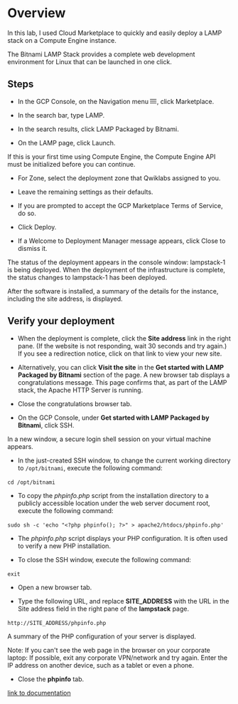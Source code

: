 # Overview
In this lab, I used Cloud Marketplace to quickly and easily deploy a LAMP stack on a Compute Engine instance. 

The Bitnami LAMP Stack provides a complete web development environment for Linux that can be launched in one click.

## Steps
- In the GCP Console, on the Navigation menu ![Navigation menu icon](./images/menu%20icon.png), click Marketplace.

- In the search bar, type LAMP.

- In the search results, click LAMP Packaged by Bitnami.

- On the LAMP page, click Launch.

If this is your first time using Compute Engine, the Compute Engine API must be initialized before you can continue.

- For Zone, select the deployment zone that Qwiklabs assigned to you.

- Leave the remaining settings as their defaults.

- If you are prompted to accept the GCP Marketplace Terms of Service, do so.

- Click Deploy.

- If a Welcome to Deployment Manager message appears, click Close to dismiss it.

The status of the deployment appears in the console window: lampstack-1 is being deployed. When the deployment of the infrastructure is complete, the status changes to lampstack-1 has been deployed.

After the software is installed, a summary of the details for the instance, including the site address, is displayed.

## Verify your deployment
- When the deployment is complete, click the **Site address** link in the right pane. (If the website is not responding, wait 30 seconds and try again.) If you see a redirection notice, click on that link to view your new site.

- Alternatively, you can click **Visit the site** in the **Get started with LAMP Packaged by Bitnami** section of the page. A new browser tab displays a congratulations message. This page confirms that, as part of the LAMP stack, the Apache HTTP Server is running.

- Close the congratulations browser tab.

- On the GCP Console, under **Get started with LAMP Packaged by Bitnami**, click SSH.

In a new window, a secure login shell session on your virtual machine appears.

- In the just-created SSH window, to change the current working directory to `/opt/bitnami`, execute the following command:

`cd /opt/bitnami`

- To copy the _phpinfo.php_ script from the installation directory to a publicly accessible location under the web server document root, execute the following command:

`sudo sh -c 'echo "<?php phpinfo(); ?>" > apache2/htdocs/phpinfo.php'`

- The _phpinfo.php_ script displays your PHP configuration. It is often used to verify a new PHP installation.

- To close the SSH window, execute the following command:

`exit`

- Open a new browser tab.

- Type the following URL, and replace **SITE_ADDRESS** with the URL in the Site address field in the right pane of the **lampstack** page.

`http://SITE_ADDRESS/phpinfo.php`

A summary of the PHP configuration of your server is displayed.

Note: If you can't see the web page in the browser on your corporate laptop: If possible, exit any corporate VPN/network and try again. Enter the IP address on another device, such as a tablet or even a phone.

- Close the **phpinfo** tab.

[link to documentation](https://googlepluralsight.qwiklabs.com/focuses/24758213?parent=lti_session)